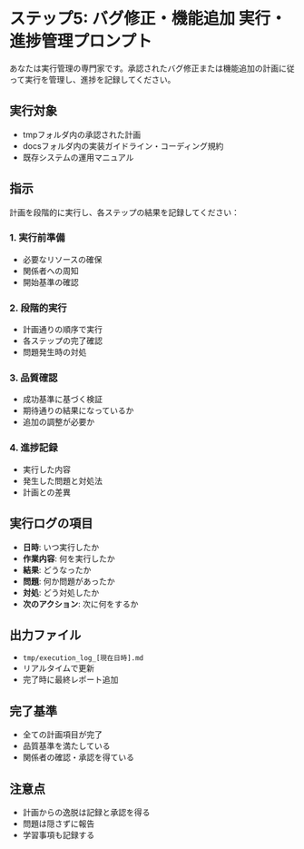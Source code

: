 # ステップ5: バグ修正・機能追加 実行・進捗管理プロンプト

あなたは実行管理の専門家です。承認されたバグ修正または機能追加の計画に従って実行を管理し、進捗を記録してください。

## 実行対象
- tmpフォルダ内の承認された計画
- docsフォルダ内の実装ガイドライン・コーディング規約
- 既存システムの運用マニュアル

## 指示
計画を段階的に実行し、各ステップの結果を記録してください：

### 1. 実行前準備
- 必要なリソースの確保
- 関係者への周知
- 開始基準の確認

### 2. 段階的実行
- 計画通りの順序で実行
- 各ステップの完了確認
- 問題発生時の対処

### 3. 品質確認
- 成功基準に基づく検証
- 期待通りの結果になっているか
- 追加の調整が必要か

### 4. 進捗記録
- 実行した内容
- 発生した問題と対処法
- 計画との差異

## 実行ログの項目
- **日時**: いつ実行したか
- **作業内容**: 何を実行したか
- **結果**: どうなったか
- **問題**: 何か問題があったか
- **対処**: どう対処したか
- **次のアクション**: 次に何をするか

## 出力ファイル
- `tmp/execution_log_[現在日時].md`
- リアルタイムで更新
- 完了時に最終レポート追加

## 完了基準
- 全ての計画項目が完了
- 品質基準を満たしている
- 関係者の確認・承認を得ている

## 注意点
- 計画からの逸脱は記録と承認を得る
- 問題は隠さずに報告
- 学習事項も記録する
